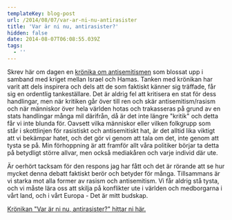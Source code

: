 ```yaml
---
templateKey: blog-post
url: /2014/08/07/var-ar-ni-nu-antirasister
title: 'Var är ni nu, antirasister?'
hidden: false
date: 2014-08-07T06:08:55.039Z
tags:
  - ''
---
```

Skrev här om dagen en [krönika om antisemitismen](https://www.magasinetparagraf.se/nyheter/kronikor/44894-var-ar-ni-nu-antirasister/) som blossat upp i samband med kriget mellan Israel och Hamas. Tanken med krönikan har varit att dels inspirera och dels att de som faktiskt känner sig träffade, får sig en ordentlig tankeställare. Det är aldrig fel att kritisera en stat för dess handlingar, men när kritiken går över till ren och skär antisemitism/rasism och när människor över hela världen hotas och trakasseras på grund av en stats handlingar många mil därifrån, då är det inte längre "kritik" och detta får vi inte blunda för. Oavsett vilka människor eller vilken folkgrupp som står i skottlinjen för rasistiskt och antisemitiskt hat, är det alltid lika viktigt att vi bekämpar hatet, och det gör vi genom att tala om det, inte genom att tysta se på. Min förhoppning är att framför allt våra politiker börjar ta detta på betydligt större allvar, men också mediakåren och varje individ där ute.

Är oerhört tacksam för den respons jag har fått och det är rörande att se hur mycket denna debatt faktiskt berör och betyder för många. Tillsammans är vi starka mot alla former av rasism och antisemitism. Vi får aldrig stå tysta, och vi måste lära oss att skilja på konflikter ute i världen och medborgarna i vårt land, och i vårt Europa - Det är mitt budskap.

[Krönikan "Var är ni nu, antirasister?" hittar ni här.](https://www.magasinetparagraf.se/nyheter/kronikor/44894-var-ar-ni-nu-antirasister/)
